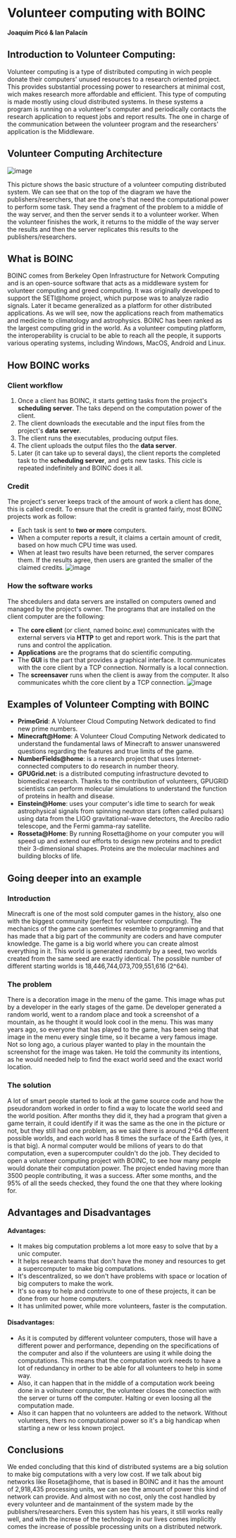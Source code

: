 # Volunteer   computing   with   BOINC

**Joaquim Picó & Ian Palacín**

## Introduction to Volunteer Computing:

Volunteer computing is a type of distributed computing in wich people donate their computers' unused resources
to a research oriented project. This provides substantial processing power to researchers at minimal cost, 
wich makes research more affordable and efficient. This type of computing is made mostly using cloud 
distributed systems. In these systems a program is running on a volunteer's computer and periodically contacts 
the research application to request jobs and report results. The one in charge of the communication between
the volunteer program and the researchers' application is the Middleware.    

## Volunteer Computing Architecture
![image](architecture.png)


This picture shows the basic structure of a volunteer computing 
distributed system. We can see that on the top of the diagram we 
have the publishers/reserchers, that are the one's that need the 
computational power to perform some task. They send a fragment of 
the problem to a middle of the way server, and then the server sends 
it to a volunteer worker. When the volunteer finishes the work, it 
returns to the middle of the way server the results and then the 
server replicates this results to the publishers/researchers.

## What is BOINC

BOINC comes from Berkeley Open Infrastructure for Network Computing and is an open-source software that acts
as a middleware system for volunteer computing and greed computing. It was originally developed to support 
the SETI@home project, which purpose was to analyze radio signals. Later it became generalized as a platform
for other distributed applications. As we will see, now the applications reach from mathematics and medicine to
climatology and astrophysics. 
BOINC has been ranked as the largest computing grid in the world. As a volunteer computing platform, the
interoperability is crucial to be able to reach all the people, it supports various operating systems, 
including Windows, MacOS, Android and Linux.

## How BOINC works
### Client workflow
1. Once a client has BOINC, it starts getting tasks from the project's **scheduling server**. The taks depend on the computation power of the client.
2. The client downloads the executable and the input files from the project's **data server**.
3. The client runs the executables, producing output files.
4. The client uploads the output files tho the **data server**.
5. Later (it can take up to several days), the client reports the completed task to the **scheduling server**, and gets new tasks.
This cicle is repeated indefinitely and BOINC does it all.

### Credit

The project's server keeps track of the amount of work a client has done, this is called credit. To ensure that the credit 
is granted fairly, most BOINC projects work as follow:
* Each task is sent to **two or more** computers.
* When a computer reports a result, it claims a certain amount of credit, based on how much CPU time was used.
* When at least two results have been returned, the server compares them. If the results agree, then users are granted the smaller of the claimed credits.
![image](credit.png)

### How the software works

The shcedulers and data servers are installed on computers owned and managed by the project's owner. The programs that are installed 
on the client computer are the following:
* The **core client** (or client, named boinc.exe) communicates with the external servers via **HTTP** to get and report work. This is the part
that runs and control the application.
* **Applications** are the programs that do scientific computing.
* The **GUI** is the part that provides a graphical interface. It communicates with the core client by a TCP connection. Normally is a local connection.
* The **screensaver** runs when the client is away from the computer. It also communicates whith the core client by a TCP connection.
![image](client.png)


## Examples of Volunteer Compting with BOINC

* **PrimeGrid**: A Volunteer Cloud Computing Network dedicated to find new prime numbers.
* **Minecraft@Home**: A Volunteer Cloud Computing Network dedicated to understand the fundamental laws of
Minecraft to answer unanswered questions regarding the features and true limits of the game.
* **NumberFields@home**: is a research project that uses Internet-connected computers to do research in number
theory. 
* **GPUGrid.net**: is a distributed computing infrastructure devoted to biomedical research. Thanks to the 
contribution of volunteers, GPUGRID scientists can perform molecular simulations to understand the function
of proteins in health and disease.
* **Einstein@Home**: uses your computer's idle time to search for weak astrophysical signals from spinning 
neutron stars (often called pulsars) using data from the LIGO gravitational-wave detectors, the Arecibo 
radio telescope, and the Fermi gamma-ray satellite.
* **Rosseta@Home**: By running Rosetta@home on your computer you will speed up and extend our efforts to design 
new proteins and to predict their 3-dimensional shapes. Proteins are the molecular machines and building 
blocks of life. 

## Going deeper into an example
### Introduction
Minecraft is one of the most sold computer games in the history, also one with the biggest community (perfect for volunteer computing).
The mechanics of the game can sometimes resemble to programming and that has made that a big part of the community are coders and
have computer knowledge. The game is a big world where you can create almost everything in it. This world is generated randomly by a
seed, two worlds created from the same seed are exactly identical. The possible number of different starting worlds is 
18,446,744,073,709,551,616 (2^64). 

### The problem
There is a decoration image in the menu of the game. This image whas put by a developer in the early stages of the game. 
De developer generated a random world, went to a random place and took a screenshot of a mountain, as he thought it would look cool
in the menu. This was many years ago, so everyone that has played to the game, has been seing that image in the menu every single time,
so it became a very famous image. 
Not so long ago, a curious player wanted to play in the mountain the screenshot for the image was taken. He told the community its intentions,
as he would needed help to find the exact world seed and the exact world location.

### The solution
A lot of smart people started to look at the game source code and how the pseudorandom worked in order to find a way to locate the world seed and 
the world position. After months they did it, they had a program that given a game terrain, it could identify if it was the same as the one in 
the picture or not, but they still had one problem, as we said there is around 2^64 different possible worlds, and each world has 8 times the surface
of the Earth (yes, it is that big). A normal computer would be milions of years to do that computation, even a supercomputer couldn't do the job.
They decided to open a volunteer computing project with BOINC, to see how many people would donate their computation power. The project ended having
more than 3500 people contributing, it was a success. After some months, and the 95% of all the seeds checked, they found the one that they where 
looking for.

## Advantages and Disadvantages
#### Advantages:
* It makes big computation problems a lot more easy to solve that by a
unic computer.
* It helps research teams that don't have the money and resources to 
get a supercomputer to make big computations.
* It's descentralized, so we don't have problems with space or 
location of big computers to make the work.
* It's so easy to help and contrivute to one of these projects, 
it can be done from our home computers.
* It has unlimited power, while more volunteers, faster is the computation.

#### Disadvantages:
* As it is computed by different volunteer computers, those 
will have a different power and performance, depending on the 
specifications of the computer and also if the volunteers are 
using it while doing the computations. This means that the 
computation work needs to have a lot of redundancy in orther 
to be able for all volunteers to help in some way. 
* Also, it can happen that in the middle of a computation work beeing
done in a volnuteer computer, the volunteer closes the conection 
with the server or turns off the 
computer. Halting or even loosing all the computation made. 
* Also it can happen that no volunteers are added to the network. 
Without volunteers, thers no computational power so it's a big 
handicap when starting a new or less known project.

## Conclusions
We ended concluding that this kind of distributed systems are
a big solution to make big computations with a very low cost.
If we talk about big networks like Roseta@home, that is based
in BOINC and it has the amount of 2,918,435 processing units, we can 
see the amount of power this kind of network can provide. And almost
with no cost, only the cost handled by every volunteer and de mantainment
of the system made by the publishers/researchers.
Even this system has his years, it still works really well, 
and with the increse of the technology in our lives comes 
implicitly comes the increase of possible processing units on a 
distributed network. 


